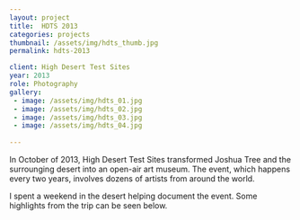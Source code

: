 ```yaml
---
layout: project
title:  HDTS 2013
categories: projects
thumbnail: /assets/img/hdts_thumb.jpg
permalink: hdts-2013

client: High Desert Test Sites
year: 2013
role: Photography
gallery:
 - image: /assets/img/hdts_01.jpg
 - image: /assets/img/hdts_02.jpg
 - image: /assets/img/hdts_03.jpg
 - image: /assets/img/hdts_04.jpg
 
---
```


In October of 2013, High Desert Test Sites transformed Joshua Tree and the surrounging desert into an open-air art museum. The event, which happens every two years, involves dozens of artists from around the world. 

I spent a weekend in the desert helping document the event. Some highlights from the trip can be seen below.